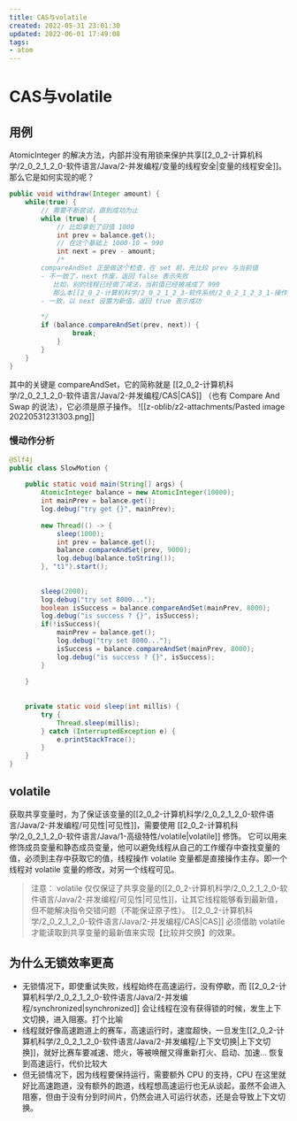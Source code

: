 ```yaml
---
title: CAS与volatile
created: 2022-05-31 23:01:30
updated: 2022-06-01 17:49:08
tags: 
- atom
---
```

# CAS与volatile


## 用例

AtomicInteger 的解决方法，内部并没有用锁来保护共享[[2_0_2-计算机科学/2_0_2_1_2_0-软件语言/Java/2-并发编程/变量的线程安全|变量的线程安全]]。那么它是如何实现的呢？

```java
public void withdraw(Integer amount) {
    while(true) {
        // 需要不断尝试，直到成功为止
        while (true) {
            // 比如拿到了旧值 1000
            int prev = balance.get();
            // 在这个基础上 1000-10 = 990
            int next = prev - amount;
            /*
        compareAndSet 正是做这个检查，在 set 前，先比较 prev 与当前值
        - 不一致了，next 作废，返回 false 表示失败
           比如，别的线程已经做了减法，当前值已经被减成了 990
           那么本[[2_0_2-计算机科学/2_0_2_1_2_3-软件系统/2_0_2_1_2_3_1-操作系统/线程|线程]]的这次 990 就作废了，进入 while 下次循环重试
        - 一致，以 next 设置为新值，返回 true 表示成功

        */
        if (balance.compareAndSet(prev, next)) {
                break;
            }
        }
    }
}
```

其中的关键是 compareAndSet，它的简称就是 [[2_0_2-计算机科学/2_0_2_1_2_0-软件语言/Java/2-并发编程/CAS|CAS]] （也有 Compare And Swap 的说法），它必须是原子操作。
![[z-oblib/z2-attachments/Pasted image 20220531231303.png]]


### 慢动作分析

```java
@Slf4j
public class SlowMotion {
 
    public static void main(String[] args) {
        AtomicInteger balance = new AtomicInteger(10000);
        int mainPrev = balance.get();
        log.debug("try get {}", mainPrev);
 
        new Thread(() -> {
            sleep(1000);
            int prev = balance.get();
            balance.compareAndSet(prev, 9000);
            log.debug(balance.toString());
        }, "t1").start();
 
 
        sleep(2000);
        log.debug("try set 8000...");
        boolean isSuccess = balance.compareAndSet(mainPrev, 8000);
        log.debug("is success ? {}", isSuccess);
        if(!isSuccess){
            mainPrev = balance.get();
            log.debug("try set 8000...");
            isSuccess = balance.compareAndSet(mainPrev, 8000);
            log.debug("is success ? {}", isSuccess);
        }
 
    }
 
 
    private static void sleep(int millis) {
        try {
            Thread.sleep(millis);
        } catch (InterruptedException e) {
            e.printStackTrace();
        }
    }
}
```

## volatile

获取共享变量时，为了保证该变量的[[2_0_2-计算机科学/2_0_2_1_2_0-软件语言/Java/2-并发编程/可见性|可见性]]，需要使用 [[2_0_2-计算机科学/2_0_2_1_2_0-软件语言/Java/1-高级特性/volatile|volatile]] 修饰。
它可以用来修饰成员变量和静态成员变量，他可以避免线程从自己的工作缓存中查找变量的值，必须到主存中获取它的值，线程操作 volatile 变量都是直接操作主存。即一个线程对 volatile 变量的修改，对另一个线程可见。
>注意：
>volatile 仅仅保证了共享变量的[[2_0_2-计算机科学/2_0_2_1_2_0-软件语言/Java/2-并发编程/可见性|可见性]]，让其它线程能够看到最新值，但不能解决指令交错问题（不能保证原子性）。
[[2_0_2-计算机科学/2_0_2_1_2_0-软件语言/Java/2-并发编程/CAS|CAS]] 必须借助 volatile 才能读取到共享变量的最新值来实现【比较并交换】的效果。

## 为什么无锁效率更高

- 无锁情况下，即使重试失败，线程始终在高速运行，没有停歇，而 [[2_0_2-计算机科学/2_0_2_1_2_0-软件语言/Java/2-并发编程/synchronized|synchronized]] 会让线程在没有获得锁的时候，发生上下文切换，进入阻塞。打个比喻
- 线程就好像高速跑道上的赛车，高速运行时，速度超快，一旦发生[[2_0_2-计算机科学/2_0_2_1_2_0-软件语言/Java/2-并发编程/上下文切换|上下文切换]]，就好比赛车要减速、熄火，等被唤醒又得重新打火、启动、加速... 恢复到高速运行，代价比较大
- 但无锁情况下，因为线程要保持运行，需要额外 CPU 的支持，CPU 在这里就好比高速跑道，没有额外的跑道，线程想高速运行也无从谈起，虽然不会进入阻塞，但由于没有分到时间片，仍然会进入可运行状态，还是会导致上下文切换。